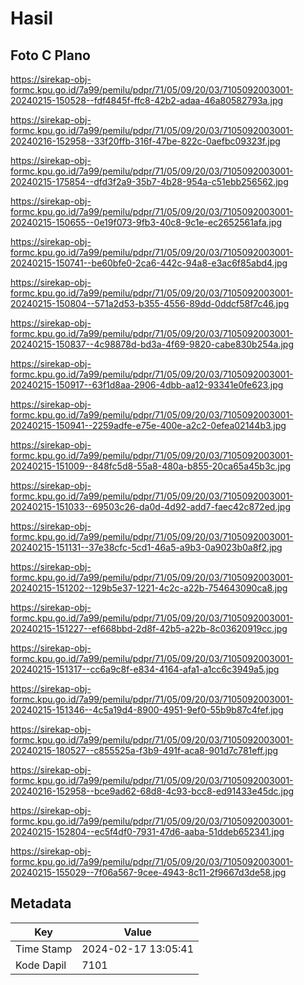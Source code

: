# Hasil

## Foto C Plano

https://sirekap-obj-formc.kpu.go.id/7a99/pemilu/pdpr/71/05/09/20/03/7105092003001-20240215-150528--fdf4845f-ffc8-42b2-adaa-46a80582793a.jpg

https://sirekap-obj-formc.kpu.go.id/7a99/pemilu/pdpr/71/05/09/20/03/7105092003001-20240216-152958--33f20ffb-316f-47be-822c-0aefbc09323f.jpg

https://sirekap-obj-formc.kpu.go.id/7a99/pemilu/pdpr/71/05/09/20/03/7105092003001-20240215-175854--dfd3f2a9-35b7-4b28-954a-c51ebb256562.jpg

https://sirekap-obj-formc.kpu.go.id/7a99/pemilu/pdpr/71/05/09/20/03/7105092003001-20240215-150655--0e19f073-9fb3-40c8-9c1e-ec2652561afa.jpg

https://sirekap-obj-formc.kpu.go.id/7a99/pemilu/pdpr/71/05/09/20/03/7105092003001-20240215-150741--be60bfe0-2ca6-442c-94a8-e3ac6f85abd4.jpg

https://sirekap-obj-formc.kpu.go.id/7a99/pemilu/pdpr/71/05/09/20/03/7105092003001-20240215-150804--571a2d53-b355-4556-89dd-0ddcf58f7c46.jpg

https://sirekap-obj-formc.kpu.go.id/7a99/pemilu/pdpr/71/05/09/20/03/7105092003001-20240215-150837--4c98878d-bd3a-4f69-9820-cabe830b254a.jpg

https://sirekap-obj-formc.kpu.go.id/7a99/pemilu/pdpr/71/05/09/20/03/7105092003001-20240215-150917--63f1d8aa-2906-4dbb-aa12-93341e0fe623.jpg

https://sirekap-obj-formc.kpu.go.id/7a99/pemilu/pdpr/71/05/09/20/03/7105092003001-20240215-150941--2259adfe-e75e-400e-a2c2-0efea02144b3.jpg

https://sirekap-obj-formc.kpu.go.id/7a99/pemilu/pdpr/71/05/09/20/03/7105092003001-20240215-151009--848fc5d8-55a8-480a-b855-20ca65a45b3c.jpg

https://sirekap-obj-formc.kpu.go.id/7a99/pemilu/pdpr/71/05/09/20/03/7105092003001-20240215-151033--69503c26-da0d-4d92-add7-faec42c872ed.jpg

https://sirekap-obj-formc.kpu.go.id/7a99/pemilu/pdpr/71/05/09/20/03/7105092003001-20240215-151131--37e38cfc-5cd1-46a5-a9b3-0a9023b0a8f2.jpg

https://sirekap-obj-formc.kpu.go.id/7a99/pemilu/pdpr/71/05/09/20/03/7105092003001-20240215-151202--129b5e37-1221-4c2c-a22b-754643090ca8.jpg

https://sirekap-obj-formc.kpu.go.id/7a99/pemilu/pdpr/71/05/09/20/03/7105092003001-20240215-151227--ef668bbd-2d8f-42b5-a22b-8c03620919cc.jpg

https://sirekap-obj-formc.kpu.go.id/7a99/pemilu/pdpr/71/05/09/20/03/7105092003001-20240215-151317--cc6a9c8f-e834-4164-afa1-a1cc6c3949a5.jpg

https://sirekap-obj-formc.kpu.go.id/7a99/pemilu/pdpr/71/05/09/20/03/7105092003001-20240215-151346--4c5a19d4-8900-4951-9ef0-55b9b87c4fef.jpg

https://sirekap-obj-formc.kpu.go.id/7a99/pemilu/pdpr/71/05/09/20/03/7105092003001-20240215-180527--c855525a-f3b9-491f-aca8-901d7c781eff.jpg

https://sirekap-obj-formc.kpu.go.id/7a99/pemilu/pdpr/71/05/09/20/03/7105092003001-20240216-152958--bce9ad62-68d8-4c93-bcc8-ed91433e45dc.jpg

https://sirekap-obj-formc.kpu.go.id/7a99/pemilu/pdpr/71/05/09/20/03/7105092003001-20240215-152804--ec5f4df0-7931-47d6-aaba-51ddeb652341.jpg

https://sirekap-obj-formc.kpu.go.id/7a99/pemilu/pdpr/71/05/09/20/03/7105092003001-20240215-155029--7f06a567-9cee-4943-8c11-2f9667d3de58.jpg


## Metadata

| Key        | Value               |
| ---------- | ------------------- |
| Time Stamp | 2024-02-17 13:05:41 |
| Kode Dapil | 7101                |



